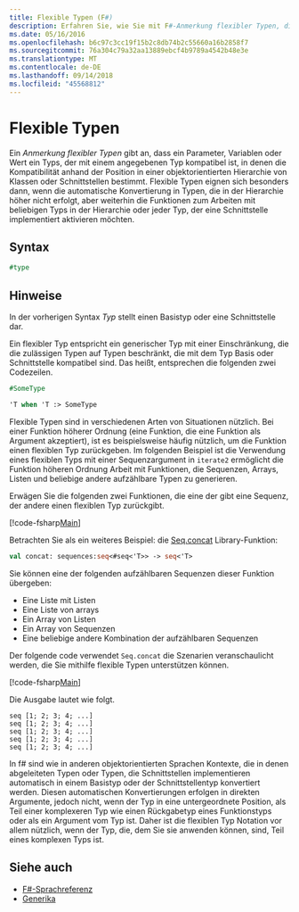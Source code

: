 ```yaml
---
title: Flexible Typen (F#)
description: Erfahren Sie, wie Sie mit F#-Anmerkung flexibler Typen, die angibt, dass ein Parameter, Variablen oder Wert ein Typs mit einem angegebenen Typ kompatibel ist.
ms.date: 05/16/2016
ms.openlocfilehash: b6c97c3cc19f15b2c8db74b2c55660a16b2858f7
ms.sourcegitcommit: 76a304c79a32aa13889ebcf4b9789a4542b48e3e
ms.translationtype: MT
ms.contentlocale: de-DE
ms.lasthandoff: 09/14/2018
ms.locfileid: "45568812"
---
```

# <a name="flexible-types"></a>Flexible Typen

Ein *Anmerkung flexibler Typen* gibt an, dass ein Parameter, Variablen oder Wert ein Typs, der mit einem angegebenen Typ kompatibel ist, in denen die Kompatibilität anhand der Position in einer objektorientierten Hierarchie von Klassen oder Schnittstellen bestimmt. Flexible Typen eignen sich besonders dann, wenn die automatische Konvertierung in Typen, die in der Hierarchie höher nicht erfolgt, aber weiterhin die Funktionen zum Arbeiten mit beliebigen Typs in der Hierarchie oder jeder Typ, der eine Schnittstelle implementiert aktivieren möchten.

## <a name="syntax"></a>Syntax

```fsharp
#type
```

## <a name="remarks"></a>Hinweise

In der vorherigen Syntax *Typ* stellt einen Basistyp oder eine Schnittstelle dar.

Ein flexibler Typ entspricht ein generischer Typ mit einer Einschränkung, die die zulässigen Typen auf Typen beschränkt, die mit dem Typ Basis oder Schnittstelle kompatibel sind. Das heißt, entsprechen die folgenden zwei Codezeilen.

```fsharp
#SomeType

'T when 'T :> SomeType
```

Flexible Typen sind in verschiedenen Arten von Situationen nützlich. Bei einer Funktion höherer Ordnung (eine Funktion, die eine Funktion als Argument akzeptiert), ist es beispielsweise häufig nützlich, um die Funktion einen flexiblen Typ zurückgeben. Im folgenden Beispiel ist die Verwendung eines flexiblen Typs mit einer Sequenzargument in `iterate2` ermöglicht die Funktion höheren Ordnung Arbeit mit Funktionen, die Sequenzen, Arrays, Listen und beliebige andere aufzählbare Typen zu generieren.

Erwägen Sie die folgenden zwei Funktionen, die eine der gibt eine Sequenz, der andere einen flexiblen Typ zurückgibt.

[!code-fsharp[Main](../../../samples/snippets/fsharp/lang-ref-2/snippet4101.fs)]

Betrachten Sie als ein weiteres Beispiel: die [Seq.concat](https://msdn.microsoft.com/library/2eeb69a9-fc2f-4b7d-8dee-101fa2b00712) Library-Funktion:

```fsharp
val concat: sequences:seq<#seq<'T>> -> seq<'T>
```

Sie können eine der folgenden aufzählbaren Sequenzen dieser Funktion übergeben:

- Eine Liste mit Listen
- Eine Liste von arrays
- Ein Array von Listen
- Ein Array von Sequenzen
- Eine beliebige andere Kombination der aufzählbaren Sequenzen

Der folgende code verwendet `Seq.concat` die Szenarien veranschaulicht werden, die Sie mithilfe flexible Typen unterstützen können.

[!code-fsharp[Main](../../../samples/snippets/fsharp/lang-ref-2/snippet4102.fs)]

Die Ausgabe lautet wie folgt.

```
seq [1; 2; 3; 4; ...]
seq [1; 2; 3; 4; ...]
seq [1; 2; 3; 4; ...]
seq [1; 2; 3; 4; ...]
seq [1; 2; 3; 4; ...]
```

In f# sind wie in anderen objektorientierten Sprachen Kontexte, die in denen abgeleiteten Typen oder Typen, die Schnittstellen implementieren automatisch in einem Basistyp oder der Schnittstellentyp konvertiert werden. Diesen automatischen Konvertierungen erfolgen in direkten Argumente, jedoch nicht, wenn der Typ in eine untergeordnete Position, als Teil einer komplexeren Typ wie einen Rückgabetyp eines Funktionstyps oder als ein Argument vom Typ ist. Daher ist die flexiblen Typ Notation vor allem nützlich, wenn der Typ, die, dem Sie sie anwenden können, sind, Teil eines komplexen Typs ist.

## <a name="see-also"></a>Siehe auch

- [F#-Sprachreferenz](index.md)
- [Generika](generics/index.md)
